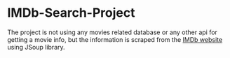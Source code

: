 # IMDb-Search-Project
The project is not using any movies related database or any other api for getting a movie info, but the information is scraped from the [IMDb website](https://www.imdb.com/?ref_=nv_home) using JSoup library.


